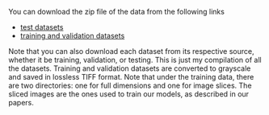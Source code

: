 You can download the zip file of the data from the following links
- [test datasets](https://drive.google.com/file/d/1MNtT7tnQTritL_OLGI5zgzUtu__3wgDJ/view?usp=share_link) 
- [training and validation datasets](https://drive.google.com/file/d/1YLBNBlCqO2lL62HtJHAJ7-dDB3SxPTKQ/view?usp=share_link)

Note that you can also download each dataset from its respective source, whether it be training, validation, or testing. This is just my compilation of all the datasets. Training and validation datasets are converted to grayscale and saved in lossless TIFF format. Note that under the training data, there are two directories: one for full dimensions and one for image slices. The sliced images are the ones used to train our models, as described in our papers.
